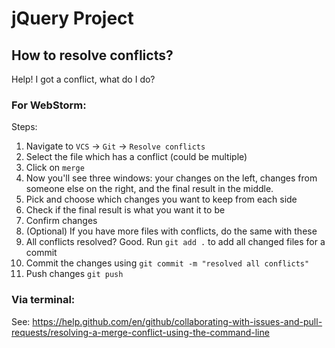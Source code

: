 # jQuery Project

## How to resolve conflicts?
Help! I got a conflict, what do I do? 
### For WebStorm:
Steps:
1. Navigate to `VCS` -> `Git` -> `Resolve conflicts`
2. Select the file which has a conflict (could be multiple)
3. Click on `merge`
4. Now you'll see three windows: your changes on the left, changes from someone else on the right, and the final result in the middle.
5. Pick and choose which changes you want to keep from each side
6. Check if the final result is what you want it to be
7. Confirm changes
8. (Optional) If you have more files with conflicts, do the same with these
9. All conflicts resolved? Good. Run `git add .` to add all changed files for a commit
10. Commit the changes using `git commit -m "resolved all conflicts"`
11. Push changes `git push`

### Via terminal:
See: https://help.github.com/en/github/collaborating-with-issues-and-pull-requests/resolving-a-merge-conflict-using-the-command-line 